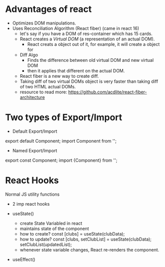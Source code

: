 # Advantages of react

- Optimizes DOM manipulations.
- Uses Reconciliation Algorithm (React fiber) (came in react 16)
  - let's say if you have a DOM of res-container which has 15 cards.
  - React creates a *Virtual DOM* (a representation of an actual DOM).
    - React creats a object out of it, for example, it will create a object for *<Body/>*
  - Diff Algo
    - Finds the difference between old virtual DOM and new virtual DOM
    - then it applies that different on the actual DOM.
  - React fiber is a new way to create diff.
  - Taking diff of two virtual DOMs object is very faster than taking diff of two HTML actual DOMs.
  - resource to read more: https://github.com/acdlite/react-fiber-architecture

# Two types of Export/Import

- Default Export/Import

export default Component;
import Component from '';

- Named Export/Import

export const Component;
import {Component} from '';

# React Hooks

Normal JS utility functions

- 2 imp react hooks

 - useState() 
    - create State Variabled in react
    - maintains state of the component
    - how to create? 
      const [clubs] = useState(clubData);
    - how to update?
      const [clubs, setClubList] = useState(clubData);
      setClubList(updatedList);
    - whenever state variable changes, React re-renders the component.

 - useEffect()
